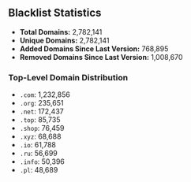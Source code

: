 ## Blacklist Statistics

- **Total Domains:** 2,782,141
- **Unique Domains:** 2,782,141
- **Added Domains Since Last Version:** 768,895
- **Removed Domains Since Last Version:** 1,008,670

### Top-Level Domain Distribution

-  `.com`: 1,232,856
-  `.org`: 235,651
-  `.net`: 172,437
-  `.top`: 85,735
-  `.shop`: 76,459
-  `.xyz`: 68,688
-  `.io`: 61,788
-  `.ru`: 56,699
-  `.info`: 50,396
-  `.pl`: 48,689
